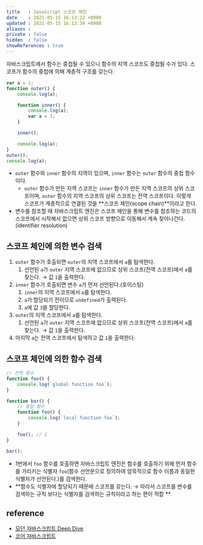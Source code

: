 ```yaml
---
title   : JavaScript 스코프 체인
date    : 2021-05-15 16:13:22 +0900
updated : 2021-05-15 16:13:34 +0900
aliases : 
private : false
hidden  : false
showReferences : true
---
```


자바스크립트에서 함수는 중첩될 수 있으니 함수의 지역 스코프도 중첩될 수가 있다. 스코프가 함수의 중첩에 의해 계층적 구조를 갖는다. 
```javascript
var a = 1;
function outer() {
    console.log(a);

    function inner() {
        console.log(a);
        var a = 3;
    }

    inner();

    console.log(a);
}
outer();
console.log(a);
```
- `outer` 함수와 `inner` 함수의 지역이 있으며, `inner` 함수는 `outer` 함수의 중첩 함수이다. 
  - `outer` 함수가 만든 지역 스코프는 `inner` 함수가 만든 지역 스코프의 상위 스코프이며, `outer` 함수의 지역 스코프의 상위 스코프는 전역 스코프이다. 이렇게 스코프가 계층적으로 연결된 것을 **스코프 체인(scope chain)**이라고 한다.    
- 변수를 참조할 때 자바스크립트 엔진은 스코프 체인을 통해 변수를 참조하는 코드의 스코프에서 시작해서 없으면 상위 스코프 방향으로 이동해서 계속 찾아나간다. (identifier resolution)  

## 스코프 체인에 의한 변수 검색  
1. `outer` 함수가 호출되면 `outer`의 지역 스코프에서 `a`를 탐색한다. 
   1. 선언된 `a`가 `outer` 지역 스코프에 없으므로 상위 스코프(전역 스코프)에서 `a`를 찾는다. → 값 `1`을 출력한다. 
2. `inner` 함수가 호출되면 변수 `a`가 먼저 선언된다.(호이스팅)
   1. `inner`의 지역 스코프에서 `a`를 탐색한다. 
   2. `a`가 할당되기 전이므로 `undefined`가 출력된다. 
   3. `a`에 값 `3`을 할당한다.
3. `outer`의 지역 스코프에서 `a`를 탐색한다. 
   1. 선언된 `a`가 `outer` 지역 스코프에 없으므로 상위 스코프(전역 스코프)에서 `a`를 찾는다. → 값 `1`을 출력한다.
4. 마지막 `a`는 전역 스코프에서 탐색하고 값 `1`을 출력한다.   


## 스코프 체인에 의한 함수 검색 
```javascript
// 전역 함수
function foo() {
    console.log(`global function foo`);
}

function bar() {
    // 중첩 함수 
    function foo() {
        console.log(`local function foo`);
    }

    foo(); // 1
}

bar();
```
- 1번에서 `foo` 함수를 호출하면 자바스크립트 엔진은 함수를 호출하기 위해 먼저 함수를 가리키는 식별자 `foo`(함수 선언문으로 정의하여 암묵적으로 함수 이름과 동일한 식별자가 선언된다.)를 검색한다. 
- **함수도 식별자에 할당되기 때문에 스코프를 갖는다. → 따라서 스코프를 변수를 검색하는 규칙 보다는 식별자를 검색하는 규칙이라고 하는 편이 적합 **

## reference 
- [모던 자바스크립트 Deep Dive](http://www.kyobobook.co.kr/product/detailViewKor.laf?ejkGb=KOR&mallGb=KOR&barcode=9791158392239&orderClick=LEa&Kc=)
- [코어 자바스크립트](https://search.kyobobook.co.kr/web/search?vPstrKeyWord=%25EC%25BD%2594%25EC%2596%25B4%2520%25EC%259E%2590%25EB%25B0%2594%25EC%258A%25A4%25ED%2581%25AC%25EB%25A6%25BD%25ED%258A%25B8&orderClick=LAG)